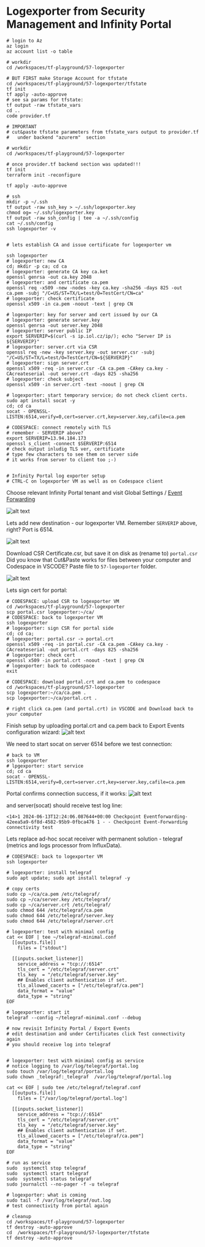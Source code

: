 # Logexporter from Security Management and Infinity Portal

```shell
# login to Az
az login
az account list -o table

# workdir
cd /workspaces/tf-playground/57-logexporter

# BUT FIRST make Storage Account for tfstate
cd /workspaces/tf-playground/57-logexporter/tfstate
tf init
tf apply -auto-approve
# see sa params for tfstate:
tf output -raw tfstate_vars
cd ..
code provider.tf

# IMPORTANT 
# cut&paste tfstate parameters from tfstate_vars output to provider.tf
#   under backend "azurerm"  section

# workdir
cd /workspaces/tf-playground/57-logexporter

# once provider.tf backend section was updated!!!
tf init
terraform init -reconfigure

tf apply -auto-approve

# ssh
mkdir -p ~/.ssh
tf output -raw ssh_key > ~/.ssh/logexporter.key
chmod og= ~/.ssh/logexporter.key
tf output -raw ssh_config | tee -a ~/.ssh/config
cat ~/.ssh/config
ssh logexporter -v


# lets establish CA and issue certificate for logexporter vm

ssh logexporter
# logexporter: new CA
cd; mkdir -p ca; cd ca
# logexporter: generate CA key ca.ket
openssl genrsa -out ca.key 2048
# logexporter: and certificate ca.pem
openssl req -x509 -new -nodes -key ca.key -sha256 -days 825 -out ca.pem -subj "/C=US/ST=TX/L=test/O=TestCert/CN=ca"
# logexporter: check certificate
openssl x509 -in ca.pem -noout -text | grep CN

# logexporter: key for server and cert issued by our CA
# logexporter: generate server.key
openssl genrsa -out server.key 2048
# logexporter: server public IP
export SERVERIP=$(curl -s ip.iol.cz/ip/); echo "Server IP is ${SERVERIP}"
# logexporter: server.crt via CSR
openssl req -new -key server.key -out server.csr -subj "/C=US/ST=TX/L=test/O=TestCert/CN=${SERVERIP}"
# logexporter: sign server.crt
openssl x509 -req -in server.csr -CA ca.pem -CAkey ca.key -CAcreateserial -out server.crt -days 825 -sha256
# logexporter: check subject
openssl x509 -in server.crt -text -noout | grep CN

# logexporter: start temporary service; do not check client certs.
sudo apt install socat -y
cd; cd ca
socat - OPENSSL-LISTEN:6514,verify=0,cert=server.crt,key=server.key,cafile=ca.pem

# CODESPACE: connect remotely with TLS
# remember - SERVERIP above?
export SERVERIP=13.94.184.173
openssl s_client -connect $SERVERIP:6514 
# check output inludig TLS ver, certificate
# type few characters to see them on server side
# it works from server to client too ;-)


# Infinity Portal log exporter setup
# CTRL-C on logexporter VM as well as on Codespace client
```
Choose relevant Infinity Portal tenant
and visit Global Settings / [Event Forwarding](https://portal.checkpoint.com/dashboard/settings/event-forwarding)

![alt text](img/event_forwarding_menu.png)

Lets add new destination - our logexporter VM. Remember `SERVERIP` above, right? Port is 6514.

![alt text](img/new_destination.png)

Download CSR Certificate.csr, but save it on disk as (rename to) `portal.csr`
Did you know that Cut&Paste works for files between your computer and Codespace in VSCODE? Paste file to `57-logexporter` folder.

![alt text](image.png)

Lets sign cert for portal:
```shell
# CODESPACE: upload CSR to logexporter VM
cd /workspaces/tf-playground/57-logexporter
scp portal.csr logexporter:~/ca/
# CODESPACE: back to logexporter VM
ssh logexporter
# logexporter: sign CSR for portal side
cd; cd ca;
# logexporter: portal.csr -> portal.crt
openssl x509 -req -in portal.csr -CA ca.pem -CAkey ca.key -CAcreateserial -out portal.crt -days 825 -sha256
# logexporter: check cert
openssl x509 -in portal.crt -noout -text | grep CN
# logexporter: back to codespace
exit

# CODESPACE: download portal.crt and ca.pem to codespace
cd /workspaces/tf-playground/57-logexporter
scp logexporter:~/ca/ca.pem .
scp logexporter:~/ca/portal.crt .

# right click ca.pem (and portal.crt) in VSCODE and Download back to your computer

```

Finish setup by uploading portal.crt and ca.pem back to Export Events configuration wizard:
![alt text](img/certificates-uploaded.png)

We need to start socat on server 6514 before we test connection:

```shell
# back to VM
ssh logexporter
# lpgexporter: start service
cd; cd ca
socat - OPENSSL-LISTEN:6514,verify=0,cert=server.crt,key=server.key,cafile=ca.pem

```

Portal confirms connection success, if it works:
![alt text](image-1.png)

and server(socat) should receive test log line:
```
<14>1 2024-06-13T12:24:06.087644+00:00 Checkpoint Eventforwarding-42eea5a9-6f8d-4582-95b9-0fbca476 1 - - Checkpoint Event-Forwarding connectivity test
```

Lets replace ad-hoc socat receiver with permanent solution - telegraf (metrics and logs processor from InfluxData).

```shell
# CODESPACE: back to logexporter VM
ssh logexporter

# logexporter: install telegraf
sudo apt update; sudo apt install telegraf -y

# copy certs
sudo cp ~/ca/ca.pem /etc/telegraf/
sudo cp ~/ca/server.key /etc/telegraf/
sudo cp ~/ca/server.crt /etc/telegraf/
sudo chmod 644 /etc/telegraf/ca.pem
sudo chmod 644 /etc/telegraf/server.key
sudo chmod 644 /etc/telegraf/server.crt

# logexporter: test with minimal config
cat << EOF | tee ~/telegraf-minimal.conf
  [[outputs.file]]
    files = ["stdout"]

  [[inputs.socket_listener]]
    service_address = "tcp://:6514"
    tls_cert = "/etc/telegraf/server.crt"
    tls_key  = "/etc/telegraf/server.key"
    ## Enables client authentication if set.
    tls_allowed_cacerts = ["/etc/telegraf/ca.pem"]
    data_format = "value"
    data_type = "string"
EOF

# logexporter: start it
telegraf --config ~/telegraf-minimal.conf --debug

# now revisit Infinity Portal / Export Events
# edit destination and under Certificates click Test connectivity again
# you should receive log into telegraf


# logexporter: test with minimal config as service
# notice logging to /var/log/telegraf/portal.log
sudo touch /var/log/telegraf/portal.log
sudo chown _telegraf:_telegraf  /var/log/telegraf/portal.log

cat << EOF | sudo tee /etc/telegraf/telegraf.conf
  [[outputs.file]]
    files = ["/var/log/telegraf/portal.log"]

  [[inputs.socket_listener]]
    service_address = "tcp://:6514"
    tls_cert = "/etc/telegraf/server.crt"
    tls_key  = "/etc/telegraf/server.key"
    ## Enables client authentication if set.
    tls_allowed_cacerts = ["/etc/telegraf/ca.pem"]
    data_format = "value"
    data_type = "string"
EOF

# run as service
sudo  systemctl stop telegraf
sudo  systemctl start telegraf
sudo  systemctl status telegraf
sudo journalctl --no-pager -f -u telegraf

# logexporter: what is coming
sudo tail -f /var/log/telegraf/out.log
# test connectivity from portal again
```


```shell
# cleanup
cd /workspaces/tf-playground/57-logexporter
tf destroy -auto-approve
cd  /workspaces/tf-playground/57-logexporter/tfstate
tf destroy -auto-approve
```